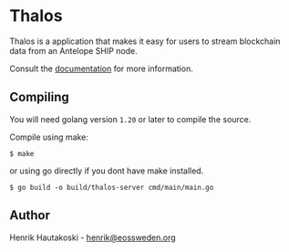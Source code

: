 # Thalos

Thalos is a application that makes it easy for users to stream blockchain data from an Antelope SHIP node.

Consult the [documentation](https://thalos.waxsweden.org/docs) for more information.

## Compiling

You will need golang version `1.20` or later to compile the source.

Compile using make:

```shell
$ make
```

or using go directly if you dont have make installed.

```shell
$ go build -o build/thalos-server cmd/main/main.go
```
## Author

Henrik Hautakoski - [henrik@eossweden.org](mailto:henrik@eossweden.org)